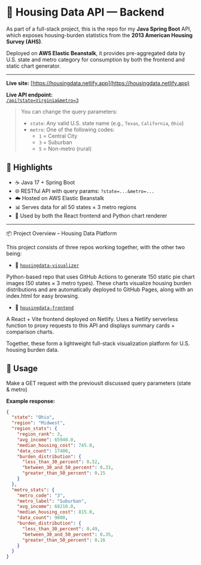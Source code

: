 # 🧠 Housing Data API — Backend
As part of a full-stack project, this is the repo for my **Java Spring Boot** API, which exposes housing-burden statistics from the **2013 American Housing Survey (AHS)**.

Deployed on **AWS Elastic Beanstalk**, it provides pre-aggregated data by U.S. state and metro category for consumption by both the frontend and static chart generator.

---
**Live site:** [https://housingdata.netlify.app](https://housingdata.netlify.app)  

**Live API endpoint:**  
[`/api?state=Virginia&metro=3`](http://myhousingdataapi.us-east-1.elasticbeanstalk.com/api?state=Virginia&metro=3)

> You can change the query parameters:
> - `state`: Any valid U.S. state name (e.g., `Texas`, `California`, `Ohio`)
> - `metro`: One of the following codes:
>   - `1` = Central City  
>   - `3` = Suburban  
>   - `5` = Non-metro (rural)

## 🚀 Highlights

- ☕ Java 17 + Spring Boot
- 🌐 RESTful API with query params: `?state=...&metro=...`
- ☁️ Hosted on AWS Elastic Beanstalk
- 📊 Serves data for all 50 states × 3 metro regions
- 🔌 Used by both the React frontend and Python chart renderer

---

📦 Project Overview – Housing Data Platform

This project consists of three repos working together, with the other two being:

- 🐍 [`housingdata-visualizer`](https://github.com/jasmingg/housingdata-visualizer) 

Python-based repo that uses GitHub Actions to generate 150 static pie chart images (50 states × 3 metro types).
These charts visualize housing burden distributions and are automatically deployed to GitHub Pages, along with an index.html for easy browsing.

- 🎨 [`housingdata-frontend`](https://github.com/jasmingg/housingdata-frontend)

A React + Vite frontend deployed on Netlify.
Uses a Netlify serverless function to proxy requests to this API and displays summary cards + comparison charts.

Together, these form a lightweight full-stack visualization platform for U.S. housing burden data.

## 🧪 Usage

Make a GET request with the previouslt discussed query parameters (state & metro)

**Example response:**


```json
{
  "state": "Ohio",
  "region": "Midwest",
  "region_stats": {
    "region_rank": 3,
    "avg_income": 65940.0,
    "median_housing_cost": 745.0,
    "data_count": 17400,
    "burden_distribution": {
      "less_than_30_percent": 0.52,
      "between_30_and_50_percent": 0.33,
      "greater_than_50_percent": 0.15
    }
  },
  "metro_stats": {
    "metro_code": "3",
    "metro_label": "Suburban",
    "avg_income": 68210.0,
    "median_housing_cost": 815.0,
    "data_count": 9800,
    "burden_distribution": {
      "less_than_30_percent": 0.49,
      "between_30_and_50_percent": 0.35,
      "greater_than_50_percent": 0.16
    }
  }
}